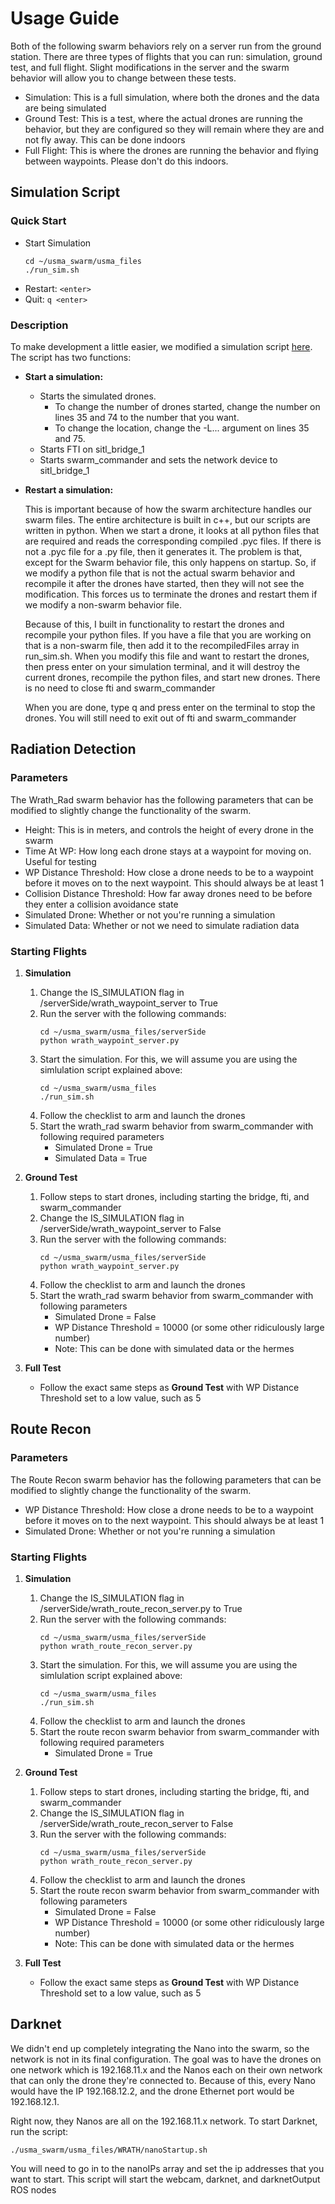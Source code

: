 # Usage Guide
Both of the following swarm behaviors rely on a server run from the ground station. There are three types of flights that you can run: simulation, ground test, and full flight. Slight modifications in the server and the swarm behavior will allow you to change between these tests.
* Simulation: This is a full simulation, where both the drones and the data are being simulated
* Ground Test: This is a test, where the actual drones are running the behavior, but they are configured so they will remain where they are and not fly away. This can be done indoors
* Full Flight: This is where the drones are running the behavior and flying between waypoints. Please don't do this indoors.

## **Simulation Script**

### **Quick Start**
* Start Simulation
    ```
    cd ~/usma_swarm/usma_files
    ./run_sim.sh
    ```
* Restart: `<enter>`
* Quit:    `q <enter>`

### **Description**

To make development a little easier, we modified a simulation script [here](../../run_sim.sh). The script has two functions:
* **Start a simulation:**
    * Starts the simulated drones. 
        * To change the number of drones started, change the number on lines 35 and 74 to the number that you want.
        * To change the location, change the -L... argument on lines 35 and 75.
    * Starts FTI on sitl_bridge_1
    * Starts swarm_commander and sets the network device to sitl_bridge_1
* **Restart a simulation:**

    This is important because of how the swarm architecture handles our swarm files. The entire architecture is built in c++, but our scripts are written in python. When we start a drone, it looks at all python files that are required and reads the corresponding compiled .pyc files. If there is not a .pyc file for a .py file, then it generates it. The problem is that, except for the Swarm behavior file, this only happens on startup. So, if we modify a python file that is not the actual swarm behavior and recompile it after the drones have started, then they will not see the modification. This forces us to terminate the drones and restart them if we modify a non-swarm behavior file. 
    
    Because of this, I built in functionality to restart the drones and recompile your python files. If you have a file that you are working on that is a non-swarm file, then add it to the recompiledFiles array in run_sim.sh. When you modify this file and want to restart the drones, then press enter on your simulation terminal, and it will destroy the current drones, recompile the python files, and start new drones. There is no need to close fti and swarm_commander

    When you are done, type q and press enter on the terminal to stop the drones. You will still need to exit out of fti and swarm_commander


## **Radiation Detection**

### **Parameters**
The Wrath_Rad swarm behavior has the following parameters that can be modified to slightly change the functionality of the swarm.
  * Height: This is in meters, and controls the height of every drone in the swarm
  * Time At WP: How long each drone stays at a waypoint for moving on. Useful for testing
  * WP Distance Threshold: How close a drone needs to be to a waypoint before it moves on to the next waypoint. This should always be at least 1
  * Collision Distance Threshold: How far away drones need to be before they enter a collision avoidance state
  * Simulated Drone: Whether or not you're running a simulation
  * Simulated Data: Whether or not we need to simulate radiation data

### **Starting Flights**

1. **Simulation**
    1.  Change the IS_SIMULATION flag in /serverSide/wrath_waypoint_server to True
    1.  Run the server with the following commands:
        ```
        cd ~/usma_swarm/usma_files/serverSide
        python wrath_waypoint_server.py
        ```
    1.  Start the simulation. For this, we will assume you are using the simlulation script explained above:
        ```
        cd ~/usma_swarm/usma_files
        ./run_sim.sh
        ```
    1.  Follow the checklist to arm and launch the drones
    1.  Start the wrath_rad swarm behavior from swarm_commander with following required parameters
        * Simulated Drone = True
        * Simulated Data = True
1. **Ground Test**
    1. Follow steps to start drones, including starting the bridge, fti, and swarm_commander
    1. Change the IS_SIMULATION flag in /serverSide/wrath_waypoint_server to False
    1. Run the server with the following commands:
        ```
        cd ~/usma_swarm/usma_files/serverSide
        python wrath_waypoint_server.py
        ```
    1. Follow the checklist to arm and launch the drones
    1. Start the wrath_rad swarm behavior from swarm_commander with following parameters
        * Simulated Drone = False
        * WP Distance Threshold = 10000 (or some other ridiculously large number)
        * Note: This can be done with simulated data or the hermes

1. **Full Test**
    
    * Follow the exact same steps as **Ground Test** with WP Distance Threshold set to a low value, such as 5

## **Route Recon**

### **Parameters**
The Route Recon swarm behavior has the following parameters that can be modified to slightly change the functionality of the swarm.
  * WP Distance Threshold: How close a drone needs to be to a waypoint before it moves on to the next waypoint. This should always be at least 1
  * Simulated Drone: Whether or not you're running a simulation

### **Starting Flights**

1. **Simulation**
    1.  Change the IS_SIMULATION flag in /serverSide/wrath_route_recon_server.py to True
    1.  Run the server with the following commands:
        ```
        cd ~/usma_swarm/usma_files/serverSide
        python wrath_route_recon_server.py
        ```
    1.  Start the simulation. For this, we will assume you are using the simlulation script explained above:
        ```
        cd ~/usma_swarm/usma_files
        ./run_sim.sh
        ```
    1.  Follow the checklist to arm and launch the drones
    1.  Start the route recon swarm behavior from swarm_commander with following required parameters
        * Simulated Drone = True
1. **Ground Test**
    1. Follow steps to start drones, including starting the bridge, fti, and swarm_commander
    1. Change the IS_SIMULATION flag in /serverSide/wrath_route_recon_server to False
    1. Run the server with the following commands:
        ```
        cd ~/usma_swarm/usma_files/serverSide
        python wrath_route_recon_server.py
        ```
    1. Follow the checklist to arm and launch the drones
    1. Start the route recon swarm behavior from swarm_commander with following parameters
        * Simulated Drone = False
        * WP Distance Threshold = 10000 (or some other ridiculously large number)
        * Note: This can be done with simulated data or the hermes

1. **Full Test**
    
    * Follow the exact same steps as **Ground Test** with WP Distance Threshold set to a low value, such as 5

## **Darknet**
We didn't end up completely integrating the Nano into the swarm, so the network is not in its final configuration. The goal was to have the drones on one network which is 192.168.11.x and the Nanos each on their own network that can only the drone they're connected to. Because of this, every Nano would have the IP 192.168.12.2, and the drone Ethernet port would be 192.168.12.1.

Right now, they Nanos are all on the 192.168.11.x network. To start Darknet, run the script:
```
./usma_swarm/usma_files/WRATH/nanoStartup.sh
```
You will need to go in to the nanoIPs array and set the ip addresses that you want to start. This script will start the webcam, darknet, and darknetOutput ROS nodes
